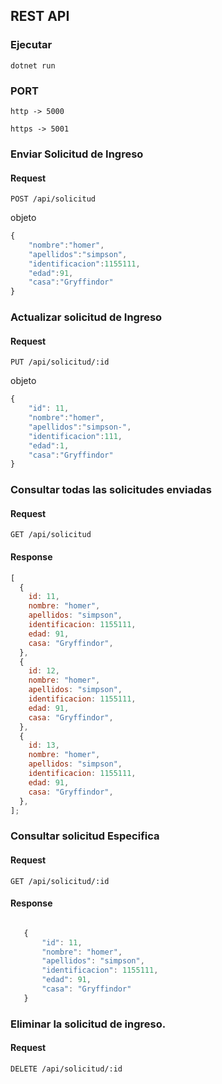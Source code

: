 ## REST API

### Ejecutar

`dotnet run`

### PORT	

`http -> 5000`

`https -> 5001`

### Enviar Solicitud de Ingreso

#### Request

`POST /api/solicitud`

objeto

```js
{
    "nombre":"homer",
    "apellidos":"simpson",
    "identificacion":1155111,
    "edad":91,
    "casa":"Gryffindor"
}
```

### Actualizar solicitud de Ingreso

#### Request

`PUT /api/solicitud/:id`

objeto

```js
{
    "id": 11,
    "nombre":"homer",
    "apellidos":"simpson-",
    "identificacion":111,
    "edad":1,
    "casa":"Gryffindor"
}
```

### Consultar todas las solicitudes enviadas

#### Request

`GET /api/solicitud`

#### Response

```js
[
  {
    id: 11,
    nombre: "homer",
    apellidos: "simpson",
    identificacion: 1155111,
    edad: 91,
    casa: "Gryffindor",
  },
  {
    id: 12,
    nombre: "homer",
    apellidos: "simpson",
    identificacion: 1155111,
    edad: 91,
    casa: "Gryffindor",
  },
  {
    id: 13,
    nombre: "homer",
    apellidos: "simpson",
    identificacion: 1155111,
    edad: 91,
    casa: "Gryffindor",
  },
];
```

### Consultar solicitud Especifica

#### Request

`GET /api/solicitud/:id`

#### Response

```js

   {
       "id": 11,
       "nombre": "homer",
       "apellidos": "simpson",
       "identificacion": 1155111,
       "edad": 91,
       "casa": "Gryffindor"
   }

```

### Eliminar la solicitud de ingreso.

#### Request

`DELETE /api/solicitud/:id`

